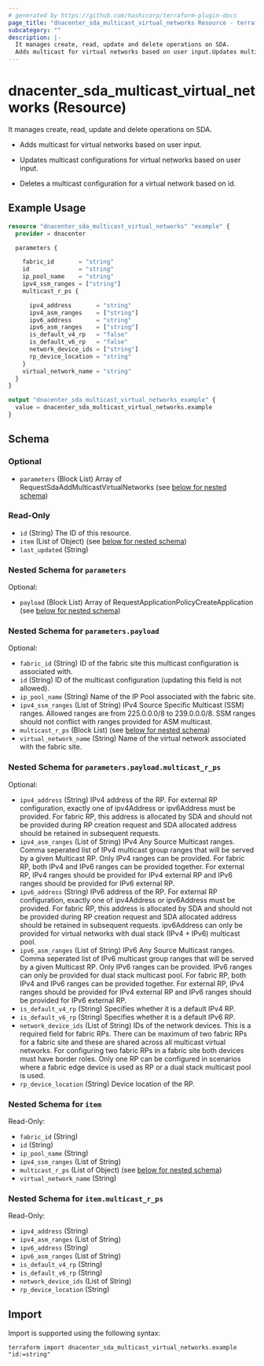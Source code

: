 ```yaml
---
# generated by https://github.com/hashicorp/terraform-plugin-docs
page_title: "dnacenter_sda_multicast_virtual_networks Resource - terraform-provider-dnacenter"
subcategory: ""
description: |-
  It manages create, read, update and delete operations on SDA.
  Adds multicast for virtual networks based on user input.Updates multicast configurations for virtual networks based on user input.Deletes a multicast configuration for a virtual network based on id.
---
```


# dnacenter_sda_multicast_virtual_networks (Resource)

It manages create, read, update and delete operations on SDA.

- Adds multicast for virtual networks based on user input.

- Updates multicast configurations for virtual networks based on user input.

- Deletes a multicast configuration for a virtual network based on id.

## Example Usage

```terraform
resource "dnacenter_sda_multicast_virtual_networks" "example" {
  provider = dnacenter

  parameters {

    fabric_id       = "string"
    id              = "string"
    ip_pool_name    = "string"
    ipv4_ssm_ranges = ["string"]
    multicast_r_ps {

      ipv4_address       = "string"
      ipv4_asm_ranges    = ["string"]
      ipv6_address       = "string"
      ipv6_asm_ranges    = ["string"]
      is_default_v4_rp   = "false"
      is_default_v6_rp   = "false"
      network_device_ids = ["string"]
      rp_device_location = "string"
    }
    virtual_network_name = "string"
  }
}

output "dnacenter_sda_multicast_virtual_networks_example" {
  value = dnacenter_sda_multicast_virtual_networks.example
}
```

<!-- schema generated by tfplugindocs -->
## Schema

### Optional

- `parameters` (Block List) Array of RequestSdaAddMulticastVirtualNetworks (see [below for nested schema](#nestedblock--parameters))

### Read-Only

- `id` (String) The ID of this resource.
- `item` (List of Object) (see [below for nested schema](#nestedatt--item))
- `last_updated` (String)

<a id="nestedblock--parameters"></a>
### Nested Schema for `parameters`

Optional:

- `payload` (Block List) Array of RequestApplicationPolicyCreateApplication (see [below for nested schema](#nestedblock--parameters--payload))

<a id="nestedblock--parameters--payload"></a>
### Nested Schema for `parameters.payload`

Optional:

- `fabric_id` (String) ID of the fabric site this multicast configuration is associated with.
- `id` (String) ID of the multicast configuration (updating this field is not allowed).
- `ip_pool_name` (String) Name of the IP Pool associated with the fabric site.
- `ipv4_ssm_ranges` (List of String) IPv4 Source Specific Multicast (SSM) ranges. Allowed ranges are from 225.0.0.0/8 to 239.0.0.0/8. SSM ranges should not conflict with ranges provided for ASM multicast.
- `multicast_r_ps` (Block List) (see [below for nested schema](#nestedblock--parameters--payload--multicast_r_ps))
- `virtual_network_name` (String) Name of the virtual network associated with the fabric site.

<a id="nestedblock--parameters--payload--multicast_r_ps"></a>
### Nested Schema for `parameters.payload.multicast_r_ps`

Optional:

- `ipv4_address` (String) IPv4 address of the RP. For external RP configuration, exactly one of ipv4Address or ipv6Address must be provided. For fabric RP, this address is allocated by SDA and should not be provided during RP creation request and SDA allocated address should be retained in subsequent requests.
- `ipv4_asm_ranges` (List of String) IPv4 Any Source Multicast ranges. Comma seperated list of IPv4 multicast group ranges that will be served by a given Multicast RP. Only IPv4 ranges can be provided. For fabric RP, both IPv4 and IPv6 ranges can be provided together. For external RP, IPv4 ranges should be provided for IPv4 external RP and IPv6 ranges should be provided for IPv6 external RP.
- `ipv6_address` (String) IPv6 address of the RP. For external RP configuration, exactly one of ipv4Address or ipv6Address must be provided. For fabric RP, this address is allocated by SDA and should not be provided during RP creation request and SDA allocated address should be retained in subsequent requests. ipv6Address can only be provided for virtual networks with dual stack (IPv4 + IPv6) multicast pool.
- `ipv6_asm_ranges` (List of String) IPv6 Any Source Multicast ranges. Comma seperated list of IPv6 multicast group ranges that will be served by a given Multicast RP. Only IPv6 ranges can be provided. IPv6 ranges can only be provided for dual stack multicast pool. For fabric RP, both IPv4 and IPv6 ranges can be provided together. For external RP, IPv4 ranges should be provided for IPv4 external RP and IPv6 ranges should be provided for IPv6 external RP.
- `is_default_v4_rp` (String) Specifies whether it is a default IPv4 RP.
- `is_default_v6_rp` (String) Specifies whether it is a default IPv6 RP.
- `network_device_ids` (List of String) IDs of the network devices. This is a required field for fabric RPs. There can be maximum of two fabric RPs for a fabric site and these are shared across all multicast virtual networks. For configuring two fabric RPs in a fabric site both devices must have border roles. Only one RP can be configured in scenarios where a fabric edge device is used as RP or a dual stack multicast pool is used.
- `rp_device_location` (String) Device location of the RP.




<a id="nestedatt--item"></a>
### Nested Schema for `item`

Read-Only:

- `fabric_id` (String)
- `id` (String)
- `ip_pool_name` (String)
- `ipv4_ssm_ranges` (List of String)
- `multicast_r_ps` (List of Object) (see [below for nested schema](#nestedobjatt--item--multicast_r_ps))
- `virtual_network_name` (String)

<a id="nestedobjatt--item--multicast_r_ps"></a>
### Nested Schema for `item.multicast_r_ps`

Read-Only:

- `ipv4_address` (String)
- `ipv4_asm_ranges` (List of String)
- `ipv6_address` (String)
- `ipv6_asm_ranges` (List of String)
- `is_default_v4_rp` (String)
- `is_default_v6_rp` (String)
- `network_device_ids` (List of String)
- `rp_device_location` (String)

## Import

Import is supported using the following syntax:

```shell
terraform import dnacenter_sda_multicast_virtual_networks.example "id:=string"
```
